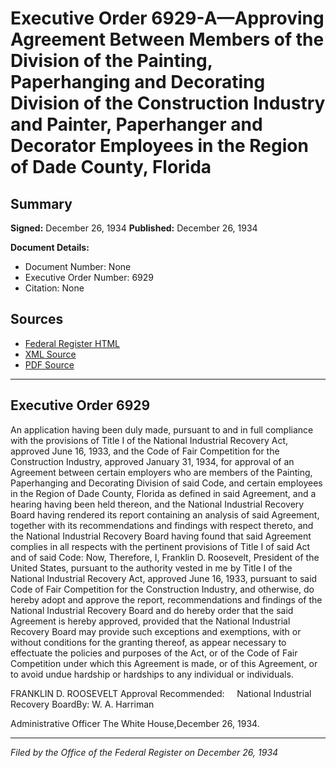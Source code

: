 # Executive Order 6929-A—Approving Agreement Between Members of the Division of the Painting, Paperhanging and Decorating Division of the Construction Industry and Painter, Paperhanger and Decorator Employees in the Region of Dade County, Florida

## Summary

**Signed:** December 26, 1934
**Published:** December 26, 1934

**Document Details:**
- Document Number: None
- Executive Order Number: 6929
- Citation: None

## Sources
- [Federal Register HTML](https://www.presidency.ucsb.edu/documents/executive-order-6929-approving-agreement-between-members-the-division-the-painting)
- [XML Source](None)
- [PDF Source](None)

---

## Executive Order 6929

An application having been duly made, pursuant to and in full compliance with the provisions of Title I of the National Industrial Recovery Act, approved June 16, 1933, and the Code of Fair Competition for the Construction Industry, approved January 31, 1934, for approval of an Agreement between certain employers who are members of the Painting, Paperhanging and Decorating Division of said Code, and certain employees in the Region of Dade County, Florida as defined in said Agreement, and a hearing having been held thereon, and the National Industrial Recovery Board having rendered its report containing an analysis of said Agreement, together with its recommendations and findings with respect thereto, and the National Industrial Recovery Board having found that said Agreement complies in all respects with the pertinent provisions of Title I of said Act and of said Code:
Now, Therefore, I, Franklin D. Roosevelt, President of the United States, pursuant to the authority vested in me by Title I of the National Industrial Recovery Act, approved June 16, 1933, pursuant to said Code of Fair Competition for the Construction Industry, and otherwise, do hereby adopt and approve the report, recommendations and findings of the National Industrial Recovery Board and do hereby order that the said Agreement is hereby approved, provided that the National Industrial Recovery Board may provide such exceptions and exemptions, with or without conditions for the granting thereof, as appear necessary to effectuate the policies and purposes of the Act, or of the Code of Fair Competition under which this Agreement is made, or of this Agreement, or to avoid undue hardship or hardships to any individual or individuals.

FRANKLIN D. ROOSEVELT
Approval Recommended:     National Industrial Recovery BoardBy: W. A. Harriman     

Administrative Officer
The White House,December 26, 1934.

---

*Filed by the Office of the Federal Register on December 26, 1934*
